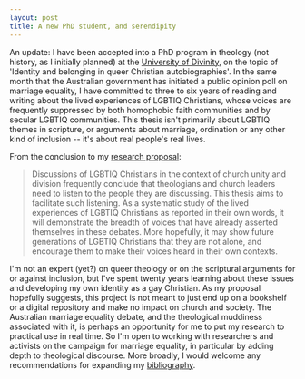 ```yaml
---
layout: post
title: A new PhD student, and serendipity
---
```


An update: I have been accepted into a PhD program in theology (not
history, as I initially planned) at the [University of Divinity](https://www.divinity.edu.au/), 
on the topic of 'Identity and belonging in queer Christian
autobiographies'. In the same month that the Australian government has
initiated a public opinion poll on marriage equality, I have committed
to three to six years of reading and writing about the lived experiences
of LGBTIQ Christians, whose voices are frequently suppressed by both
homophobic faith communities and by secular LGBTIQ communities. This
thesis isn't primarily about LGBTIQ themes in scripture, or arguments
about marriage, ordination or any other kind of inclusion -- it's about
real people's real lives.

From the conclusion to my [research proposal]({{site.static_files}}/assets/Research-proposal.pdf):

> Discussions of LGBTIQ Christians in the context of church unity and
> division frequently conclude that theologians and church leaders need
> to listen to the people they are discussing. This thesis aims to
> facilitate such listening. As a systematic study of the lived
> experiences of LGBTIQ Christians as reported in their own words, it
> will demonstrate the breadth of voices that have already asserted
> themselves in these debates. More hopefully, it may show future
> generations of LGBTIQ Christians that they are not alone, and
> encourage them to make their voices heard in their own contexts.

I'm not an expert (yet?) on queer theology or on the scriptural
arguments for or against inclusion, but I've spent twenty years learning
about these issues and developing my own identity as a gay Christian. As
my proposal hopefully suggests, this project is not meant to just end up
on a bookshelf or a digital repository and make no impact on church and
society. The Australian marriage equality debate, and the theological
muddiness associated with it, is perhaps an opportunity for me to put my
research to practical use in real time. So I'm open to working with
researchers and activists on the campaign for marriage equality, in
particular by adding depth to theological discourse. More broadly, I
would welcome any recommendations for expanding my
[bibliography]({{site.static_files}}/assets/Research-proposal.pdf).

